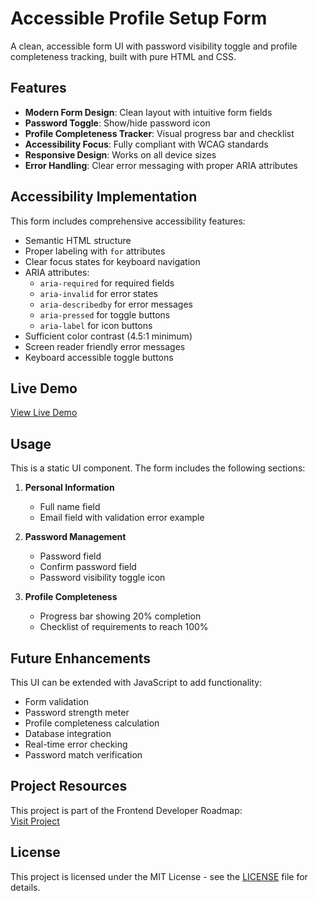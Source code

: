 # Accessible Profile Setup Form

<!-- ![Form UI Screenshot](screenshot.png) -->

A clean, accessible form UI with password visibility toggle and profile completeness tracking, built with pure HTML and CSS.

## Features

- **Modern Form Design**: Clean layout with intuitive form fields
- **Password Toggle**: Show/hide password icon
- **Profile Completeness Tracker**: Visual progress bar and checklist
- **Accessibility Focus**: Fully compliant with WCAG standards
- **Responsive Design**: Works on all device sizes
- **Error Handling**: Clear error messaging with proper ARIA attributes

## Accessibility Implementation

This form includes comprehensive accessibility features:

- Semantic HTML structure
- Proper labeling with `for` attributes
- Clear focus states for keyboard navigation
- ARIA attributes:
  - `aria-required` for required fields
  - `aria-invalid` for error states
  - `aria-describedby` for error messages
  - `aria-pressed` for toggle buttons
  - `aria-label` for icon buttons
- Sufficient color contrast (4.5:1 minimum)
- Screen reader friendly error messages
- Keyboard accessible toggle buttons

## Live Demo

[View Live Demo](https://nurf21.github.io/accessible-form-ui)

## Usage

This is a static UI component. The form includes the following sections:

1. **Personal Information**
   - Full name field
   - Email field with validation error example
   
2. **Password Management**
   - Password field
   - Confirm password field
   - Password visibility toggle icon

3. **Profile Completeness**
   - Progress bar showing 20% completion
   - Checklist of requirements to reach 100%

## Future Enhancements

This UI can be extended with JavaScript to add functionality:

- Form validation
- Password strength meter
- Profile completeness calculation
- Database integration
- Real-time error checking
- Password match verification

## Project Resources

This project is part of the Frontend Developer Roadmap:  
[Visit Project](https://roadmap.sh/projects/datepicker-ui)

## License

This project is licensed under the MIT License - see the [LICENSE](LICENSE) file for details.
